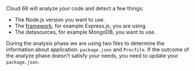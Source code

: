 


Cloud 66 will analyze your code and detect a few things:

*    The Node.js version you want to use.
*    The [framework](supported-frameworks.html), for example Express.js, you are using.
*    The datasources, for example MongoDB, you want to use.

During the analysis phase we are using two files to determine the information about application: `package.json` and `Procfile`. If the outcome of the analyze phase doesn't satisfy your needs, you need to update your `package.json`.

